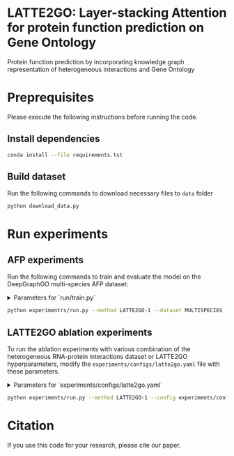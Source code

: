 # LATTE2GO: Layer-stacking Attention for protein function prediction on Gene Ontology
Protein function prediction by incorporating knowledge graph representation of heterogeneous interactions and Gene Ontology

# Preprequisites
Please execute the following instructions before running the code.

## Install dependencies
```bash
conda install --file requirements.txt
```
## Build dataset
Run the following commands to download necessary files to `data` folder
```bash
python download_data.py
```

# Run experiments

## AFP experiments
Run the following commands to train and evaluate the model on the DeepGraphGO multi-species AFP dataset:

<details><summary>Parameters for `run/train.py`</summary> 

```yml
dataset:
  values: [ "MULTISPECIES" ]
pred_ntypes:
  values: [ 'molecular_function', 'biological_process', 'cellular_component', 'molecular_function biological_process cellular_component' ]
method:
  values: [ "LATTE2GO-1", "LATTE-1", "LATTE2GO-2", "HGT", "DeepGraphGO", "MLP", "DeepGOZero", "RGCN" ]
inductive:
  values: [ false ]
seed:
  values: [ 1 ]
```
</details>

```bash
python experimentrs/run.py --method LATTE2GO-1 --dataset MULTISPECIES --pred_ntypes molecular_function --seed 1
```

## LATTE2GO ablation experiments
To run the ablation experiments with various combination of the heterogeneous RNA-protein interactions dataset or 
LATTE2GO hyperparameters, modify the `experiments/configs/latte2go.yaml` file with these parameters.

<details><summary>Parameters for `experiments/configs/latte2go.yaml`</summary> 

```yml
  ntype_subset:
    values:
      - 'Protein MessengerRNA MicroRNA LncRNA biological_process cellular_component molecular_function'
      - 'Protein MessengerRNA MicroRNA LncRNA'
      - 'Protein MessengerRNA MicroRNA'
      - 'Protein MessengerRNA'
      - 'Protein'
      - ''
  go_etypes:
    values:
      - 'is_a part_of has_part regulates negatively_regulates positively_regulates'
      - 'is_a part_of has_part'
      - 'is_a'
      - null
```
</details>

```bash
python experiments/run.py --method LATTE2GO-1 --config experiments/configs/latte2go.yaml --dataset MULTISPECIES --pred_ntypes molecular_function
```

# Citation
If you use this code for your research, please cite our paper.